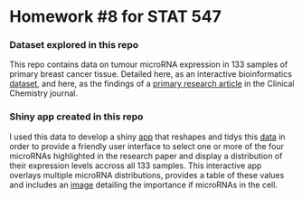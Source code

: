 Homework \#8 for STAT 547
================

### Dataset explored in this repo

This repo contains data on tumour microRNA expression in 133 samples of primary breast cancer tissue. Detailed here, as an interactive bioinformatics [dataset](https://www.kaggle.com/rhostam/primary-breast-cancer-vs-normal-breast-tissue/home), and here, as the findings of a [primary research article](https://www.ncbi.nlm.nih.gov/pubmed/26056355) in the Clinical Chemistry journal.

### Shiny app created in this repo

I used this data to develop a shiny [app](https://zhamadeh.shinyapps.io/hw08-zhamadeh/) that reshapes and tidys this [data](https://github.com/STAT545-UBC-students/hw08-zhamadeh/blob/master/GSE58606_data.csv) in order to provide a friendly user interface to select one or more of the four microRNAs highlighted in the research paper and display a distribution of their expression levels accross all 133 samples. This interactive app overlays multiple microRNA distributions, provides a table of these values and includes an [image](https://github.com/STAT545-UBC-students/hw08-zhamadeh/blob/master/www/image.png) detailing the importance if microRNAs in the cell.
